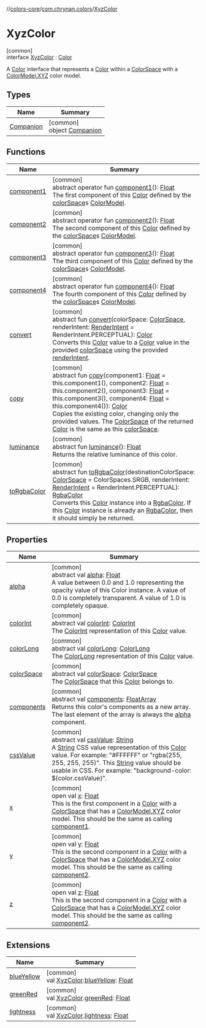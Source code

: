 //[colors-core](../../../index.md)/[com.chrynan.colors](../index.md)/[XyzColor](index.md)

# XyzColor

[common]\
interface [XyzColor](index.md) : [Color](../-color/index.md)

A [Color](../-color/index.md) interface that represents a [Color](../-color/index.md) within a [ColorSpace](../../com.chrynan.colors.space/-color-space/index.md) with a [ColorModel.XYZ](../../com.chrynan.colors.space/-color-model/-x-y-z/index.md) color model.

## Types

| Name | Summary |
|---|---|
| [Companion](-companion/index.md) | [common]<br>object [Companion](-companion/index.md) |

## Functions

| Name | Summary |
|---|---|
| [component1](../-color/component1.md) | [common]<br>abstract operator fun [component1](../-color/component1.md)(): [Float](https://kotlinlang.org/api/latest/jvm/stdlib/kotlin/-float/index.html)<br>The first component of this [Color](../-color/index.md) defined by the [colorSpace](../-color/color-space.md)s [ColorModel](../../com.chrynan.colors.space/-color-model/index.md). |
| [component2](../-color/component2.md) | [common]<br>abstract operator fun [component2](../-color/component2.md)(): [Float](https://kotlinlang.org/api/latest/jvm/stdlib/kotlin/-float/index.html)<br>The second component of this [Color](../-color/index.md) defined by the [colorSpace](../-color/color-space.md)s [ColorModel](../../com.chrynan.colors.space/-color-model/index.md). |
| [component3](../-color/component3.md) | [common]<br>abstract operator fun [component3](../-color/component3.md)(): [Float](https://kotlinlang.org/api/latest/jvm/stdlib/kotlin/-float/index.html)<br>The third component of this [Color](../-color/index.md) defined by the [colorSpace](../-color/color-space.md)s [ColorModel](../../com.chrynan.colors.space/-color-model/index.md). |
| [component4](../-color/component4.md) | [common]<br>abstract operator fun [component4](../-color/component4.md)(): [Float](https://kotlinlang.org/api/latest/jvm/stdlib/kotlin/-float/index.html)<br>The fourth component of this [Color](../-color/index.md) defined by the [colorSpace](../-color/color-space.md)s [ColorModel](../../com.chrynan.colors.space/-color-model/index.md). |
| [convert](../-color/convert.md) | [common]<br>abstract fun [convert](../-color/convert.md)(colorSpace: [ColorSpace](../../com.chrynan.colors.space/-color-space/index.md), renderIntent: [RenderIntent](../../com.chrynan.colors.space/-render-intent/index.md) = RenderIntent.PERCEPTUAL): [Color](../-color/index.md)<br>Converts this [Color](../-color/index.md) value to a [Color](../-color/index.md) value in the provided [colorSpace](../-color/convert.md) using the provided [renderIntent](../-color/convert.md). |
| [copy](../-color/copy.md) | [common]<br>abstract fun [copy](../-color/copy.md)(component1: [Float](https://kotlinlang.org/api/latest/jvm/stdlib/kotlin/-float/index.html) = this.component1(), component2: [Float](https://kotlinlang.org/api/latest/jvm/stdlib/kotlin/-float/index.html) = this.component2(), component3: [Float](https://kotlinlang.org/api/latest/jvm/stdlib/kotlin/-float/index.html) = this.component3(), component4: [Float](https://kotlinlang.org/api/latest/jvm/stdlib/kotlin/-float/index.html) = this.component4()): [Color](../-color/index.md)<br>Copies the existing color, changing only the provided values. The [ColorSpace](../-color/color-space.md) of the returned [Color](../-color/index.md) is the same as this [colorSpace](../-color/color-space.md). |
| [luminance](../-color/luminance.md) | [common]<br>abstract fun [luminance](../-color/luminance.md)(): [Float](https://kotlinlang.org/api/latest/jvm/stdlib/kotlin/-float/index.html)<br>Returns the relative luminance of this color. |
| [toRgbaColor](../-color/to-rgba-color.md) | [common]<br>abstract fun [toRgbaColor](../-color/to-rgba-color.md)(destinationColorSpace: [ColorSpace](../../com.chrynan.colors.space/-color-space/index.md) = ColorSpaces.SRGB, renderIntent: [RenderIntent](../../com.chrynan.colors.space/-render-intent/index.md) = RenderIntent.PERCEPTUAL): [RgbaColor](../-rgba-color/index.md)<br>Converts this [Color](../-color/index.md) instance into a [RgbaColor](../-rgba-color/index.md). If this [Color](../-color/index.md) instance is already an [RgbaColor](../-rgba-color/index.md), then it should simply be returned. |

## Properties

| Name | Summary |
|---|---|
| [alpha](../-color/alpha.md) | [common]<br>abstract val [alpha](../-color/alpha.md): [Float](https://kotlinlang.org/api/latest/jvm/stdlib/kotlin/-float/index.html)<br>A value between 0.0 and 1.0 representing the opacity value of this Color instance. A value of 0.0 is completely transparent. A value of 1.0 is completely opaque. |
| [colorInt](../-color/color-int.md) | [common]<br>abstract val [colorInt](../-color/color-int.md): [ColorInt](../-color-int/index.md)<br>The [ColorInt](../-color-int/index.md) representation of this [Color](../-color/index.md) value. |
| [colorLong](../-color/color-long.md) | [common]<br>abstract val [colorLong](../-color/color-long.md): [ColorLong](../-color-long/index.md)<br>The [ColorLong](../-color-long/index.md) representation of this [Color](../-color/index.md) value. |
| [colorSpace](../-color/color-space.md) | [common]<br>abstract val [colorSpace](../-color/color-space.md): [ColorSpace](../../com.chrynan.colors.space/-color-space/index.md)<br>The [ColorSpace](../../com.chrynan.colors.space/-color-space/index.md) that this [Color](../-color/index.md) belongs to. |
| [components](../-color/components.md) | [common]<br>abstract val [components](../-color/components.md): [FloatArray](https://kotlinlang.org/api/latest/jvm/stdlib/kotlin/-float-array/index.html)<br>Returns this color's components as a new array. The last element of the array is always the [alpha](../-color/alpha.md) component. |
| [cssValue](../-color/css-value.md) | [common]<br>abstract val [cssValue](../-color/css-value.md): [String](https://kotlinlang.org/api/latest/jvm/stdlib/kotlin/-string/index.html)<br>A [String](https://kotlinlang.org/api/latest/jvm/stdlib/kotlin/-string/index.html) CSS value representation of this [Color](../-color/index.md) value. For example: "#FFFFFF" or "rgba(255, 255, 255, 255)". This [String](https://kotlinlang.org/api/latest/jvm/stdlib/kotlin/-string/index.html) value should be usable in CSS. For example: "background-color: ${color.cssValue}". |
| [x](x.md) | [common]<br>open val [x](x.md): [Float](https://kotlinlang.org/api/latest/jvm/stdlib/kotlin/-float/index.html)<br>This is the first component in a [Color](../-color/index.md) with a [ColorSpace](../../com.chrynan.colors.space/-color-space/index.md) that has a [ColorModel.XYZ](../../com.chrynan.colors.space/-color-model/-x-y-z/index.md) color model. This should be the same as calling [component1](../../../../colors-core/com.chrynan.colors/-xyz-color/component1.md). |
| [y](y.md) | [common]<br>open val [y](y.md): [Float](https://kotlinlang.org/api/latest/jvm/stdlib/kotlin/-float/index.html)<br>This is the second component in a [Color](../-color/index.md) with a [ColorSpace](../../com.chrynan.colors.space/-color-space/index.md) that has a [ColorModel.XYZ](../../com.chrynan.colors.space/-color-model/-x-y-z/index.md) color model. This should be the same as calling [component2](../../../../colors-core/com.chrynan.colors/-xyz-color/component2.md). |
| [z](z.md) | [common]<br>open val [z](z.md): [Float](https://kotlinlang.org/api/latest/jvm/stdlib/kotlin/-float/index.html)<br>This is the second component in a [Color](../-color/index.md) with a [ColorSpace](../../com.chrynan.colors.space/-color-space/index.md) that has a [ColorModel.XYZ](../../com.chrynan.colors.space/-color-model/-x-y-z/index.md) color model. This should be the same as calling [component2](../../../../colors-core/com.chrynan.colors/-xyz-color/component2.md). |

## Extensions

| Name | Summary |
|---|---|
| [blueYellow](../blue-yellow.md) | [common]<br>val [XyzColor](index.md).[blueYellow](../blue-yellow.md): [Float](https://kotlinlang.org/api/latest/jvm/stdlib/kotlin/-float/index.html) |
| [greenRed](../green-red.md) | [common]<br>val [XyzColor](index.md).[greenRed](../green-red.md): [Float](https://kotlinlang.org/api/latest/jvm/stdlib/kotlin/-float/index.html) |
| [lightness](../lightness.md) | [common]<br>val [XyzColor](index.md).[lightness](../lightness.md): [Float](https://kotlinlang.org/api/latest/jvm/stdlib/kotlin/-float/index.html) |

